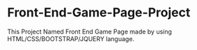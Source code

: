 # Front-End-Game-Page-Project
This Project Named Front End Game Page made by using HTML/CSS/BOOTSTRAP/JQUERY language.
